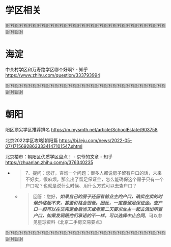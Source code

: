 
# 学区相关

:u5272::u5272::u5272::u5272::u5272::u5272::u5272::u5272::u5272::u5272::u5272::u5272::u5272::u5272::u5272::u5272::u5272::u5272::u5272::u5272::u5272::u5272::u5272::u5272::u5272::u5272::u5272::u5272::u5272::u5272::u5272::u5272::u5272::u5272::u5272::u5272::u5272::u5272::u5272::u5272:

# 海淀

中关村学区和万寿路学区哪个好啊? - 知乎 https://www.zhihu.com/question/333793994

:u5272::u5272::u5272::u5272::u5272::u5272::u5272::u5272::u5272::u5272::u5272::u5272::u5272::u5272::u5272::u5272::u5272::u5272::u5272::u5272::u5272::u5272::u5272::u5272::u5272::u5272::u5272::u5272::u5272::u5272::u5272::u5272::u5272::u5272::u5272::u5272::u5272::u5272::u5272::u5272:

# 朝阳

阳区顶尖学区推荐排名 https://m.mysmth.net/article/SchoolEstate/903758

北京2022学区攻略|朝阳篇 https://bj.leju.com/news/2022-05-07/17156928633334147101547.shtml

北京楼市：朝阳区优质学区盘点！ - 京爷的文章 - 知乎 https://zhuanlan.zhihu.com/p/376340235
- > 7、提问：您好，咨询一个问题：很多人都说房子留有户口的话，未来不好卖，很麻烦。那么出了留足保证金，怎么能确保这个房子只有一个户口呢？也就是说什么时候、用什么方式可以去查户口？
  * > 回答：您好，***如果自己的房子还留有前业主的户口，确实在卖的时候价格起不来，甚至价格会很低。因此，一定要留足保证金。查户口一般可以在交完定金后当天或者第二天要求业主一起去派出所查户口，如果发现跟他们承诺的不一样，可以选择中止合同***。可以参见星球资料《北京二手房交易要点》

:u5272::u5272::u5272::u5272::u5272::u5272::u5272::u5272::u5272::u5272::u5272::u5272::u5272::u5272::u5272::u5272::u5272::u5272::u5272::u5272::u5272::u5272::u5272::u5272::u5272::u5272::u5272::u5272::u5272::u5272::u5272::u5272::u5272::u5272::u5272::u5272::u5272::u5272::u5272::u5272:
